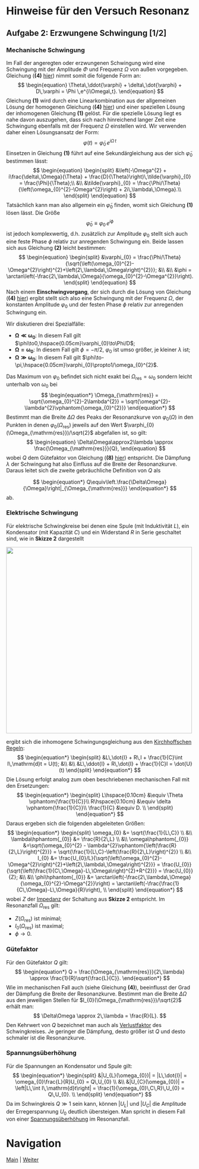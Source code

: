 # Hinweise für den Versuch Resonanz

## Aufgabe 2: Erzwungene Schwingung [1/2]

### Mechanische Schwingung

Im Fall der angeregten oder erzwungenen Schwingung wird eine Schwingung mit der Amplitude $\Phi$ und Frequenz $\Omega$ von außen vorgegeben. Gleichung (**(4)** [hier](https://gitlab.kit.edu/kit/etp-lehre/p1-praktikum/students/-/tree/main/Resonanz/doc/Hinweise-Aufgabe-1.md)) nimmt somit die folgende Form an: 
$$
\begin{equation}
\Theta\,\ddot{\varphi} + \delta\,\dot{\varphi} + D\,\varphi = \Phi \,e^{i\Omega\,t}.
\end{equation}
$$
Gleichung **(1)** wird durch eine Linearkombination aus der allgemeinen Lösung der homogenen Gleichung (**(4)** [hier](https://git.scc.kit.edu/etp-lehre/p1-for-students/-/blob/main/Resonanz/doc/Hinweise-Aufgabe-1.md)) und einer speziellen Lösung der inhomogenen Gleichung **(1)** gelöst. Für die spezielle Lösung liegt es nahe davon auszugehen, dass sich nach hinreichend langer Zeit eine Schwingung ebenfalls mit der Frequenz $\Omega$ einstellen wird. Wir verwenden daher einen Lösungsansatz der Form:
$$
\begin{equation*}
\varphi(t) = \tilde{\varphi}_{0}\,e^{i\Omega\,t}
\end{equation*}
$$
 Einsetzen in Gleichung **(1)** führt auf eine Sekundärgleichung aus der sich $\tilde{\varphi}_{0}$ bestimmen lässt:
$$
\begin{equation}
\begin{split}
&\left(-\Omega^{2} + i\frac{\delta\,\Omega}{\Theta} + \frac{D}{\Theta}\right)\,\tilde{\varphi}_{0} = \frac{\Phi}{\Theta};\\
&\\
&\tilde{\varphi}_{0} = \frac{\Phi/\Theta}{\left(\omega_{0}^{2}-\Omega^{2}\right) + 2i\,\lambda\,\Omega}.\\
\end{split}
\end{equation}
$$
Tatsächlich kann man also allgemein ein $\tilde{\varphi}_{0}$ finden, womit sich Gleichung **(1)** lösen lässt. Die Größe 
$$
\begin{equation*}
\tilde{\varphi}_{0} \equiv \varphi_{0}\,e^{i\phi}
\end{equation*}
$$
ist jedoch komplexwertig, d.h. zusätzlich zur Amplitude $\varphi_{0}$ stellt sich auch eine feste Phase $\phi$ relativ zur anregenden Schwingung ein. Beide lassen sich aus Gleichung **(2)** leicht bestimmen:
$$
\begin{equation}
\begin{split}
&\varphi_{0} = \frac{\Phi/\Theta}{\sqrt{\left(\omega_{0}^{2}-\Omega^{2}\right)^{2}+\left(2\,\lambda\,\Omega\right)^{2}}};
&\\
&\\
&\phi = \arctan\left(-\frac{2\,\lambda\,\Omega}{\omega_{0}^{2}-\Omega^{2}}\right).
\end{split}
\end{equation}
$$
Nach einem **Einschwingvorgang**, der sich durch die Lösung von Gleichung (**(4)** [hier](https://gitlab.kit.edu/kit/etp-lehre/p1-praktikum/students/-/tree/main/Resonanz/doc/Hinweise-Aufgabe-1.md)) ergibt stellt sich also eine Schwingung mit der Frequenz $\Omega$, der konstanten Amplitude $\varphi_{0}$ und der festen Phase $\phi$ relativ zur anregenden Schwingung ein. 

Wir diskutieren drei Spezialfälle:

- $\boldsymbol{\Omega\ll\omega_{0}}$: In diesem Fall gilt $\phi\to0,\hspace{0.05cm}\varphi_{0}\to\Phi/D$;
- $\boldsymbol{\Omega=\omega_{0}}$: In diesem Fall gilt $\phi=-\pi/2$, $\varphi_{0}$ ist umso größer, je kleiner $\lambda$ ist;
- $\boldsymbol{\Omega\gg\omega_{0}}$: In diesem Fall gilt $\phi\to-\pi,\hspace{0.05cm}\varphi_{0}\propto1/\omega_{0}^{2}$.

Das Maximum von $\varphi_{0}$ befindet sich nicht exakt bei $\Omega_{\mathrm{res}}=\omega_{0}$ sondern leicht unterhalb von $\omega_{0}$ bei
$$
\begin{equation*}
\Omega_{\mathrm{res}} = \sqrt{\omega_{0}^{2}-2\lambda^{2}} = \sqrt{\omega^{2}-\lambda^{2}\vphantom{\omega_{0}^{2}}}
\end{equation*}
$$
Bestimmt man die Breite $\Delta\Omega$ des Peaks der Resonanzkurve von $\varphi_{0}(\Omega)$ in den Punkten in denen $\varphi_{0}(\Omega_{\mathrm{res}})$ jeweils auf den Wert $\varphi_{0}(\Omega_{\mathrm{res}})/\sqrt{2}$ abgefallen ist, so gilt: 
$$
\begin{equation}
\Delta\Omega\approx2\lambda \approx \frac{\Omega_{\mathrm{res}}}{Q},
\end{equation}
$$
wobei $Q$ dem Gütefaktor von Gleichung (**(8)** [hier](https://gitlab.kit.edu/kit/etp-lehre/p1-praktikum/students/-/tree/main/Resonanz/doc/Hinweise-Aufgabe-1.md)) entspricht. Die Dämpfung $\lambda$ der Schwingung hat also Einfluss auf die Breite der Resonanzkurve. Daraus leitet sich die zweite gebräuchliche Definition von $Q$ als 

$$
\begin{equation*}
Q\equiv\left.\frac{\Delta\Omega}{\Omega}\right|_{\Omega_{\mathrm{res}}}
\end{equation*}
$$
ab. 

### Elektrische Schwingung

Für elektrische Schwingkreise bei denen eine Spule (mit Induktivität $L$), ein Kondensator (mit Kapazität $C$) und ein Widerstand $R$ in Serie geschaltet sind, wie in **Skizze 2** dargestellt

<img src="../figures/Schwingkreis.png" width="500" style="zoom:100%;" /> 

ergibt sich die inhomogene Schwingungsgleichung aus den [Kirchhoffschen Regeln](https://de.wikipedia.org/wiki/Kirchhoffsche_Regeln):
$$
\begin{equation*}
\begin{split}
&L\,\dot{I} + R\,I + \frac{1}{C}\int I\,\mathrm{d}t = U(t);
&\\
&\\
&L\,\ddot{I} + R\,\dot{I} + \frac{1}{C}I = \dot{U}(t)
\end{split}
\end{equation*}
$$
 Die Lösung erfolgt analog zum oben beschriebenen mechanischen Fall mit den Ersetzungen: 
$$
\begin{equation*}
\begin{split}
L\hspace{0.10cm} &\equiv \Theta \vphantom{\frac{1}{C}}\\
R\hspace{0.10cm} &\equiv \delta \vphantom{\frac{1}{C}}\\
\frac{1}{C} &\equiv D. \\
\end{split}
\end{equation*}
$$
  Daraus ergeben sich die folgenden abgeleiteten Größen: 
$$
\begin{equation*}
\begin{split}
\omega_{0} &= \sqrt{\frac{1}{L\,C}} \\
&\\
\lambda\hphantom{_{0}} &= \frac{R}{2\,L} \\
&\\
\omega\hphantom{_{0}} &=\sqrt{\omega_{0}^{2} - \lambda^{2}\vphantom{\left(\frac{R}{2\,L}\right)^{2}}} = \sqrt{\frac{1}{L\,C}-\left(\frac{R}{2\,L}\right)^{2}} \\
&\\
I_{0} &= \frac{U_{0}/L}{\sqrt{\left(\omega_{0}^{2}-\Omega^{2}\right)^{2}+\left(2\,\lambda\,\Omega\right)^{2}}} = \frac{U_{0}}{\sqrt{\left(\frac{1}{C\,\Omega}-L\,\Omega\right)^{2}+R^{2}}} = \frac{U_{0}}{Z};
&\\
&\\
\phi\hphantom{_{0}} &= \arctan\left(-\frac{2\,\lambda\,\Omega}{\omega_{0}^{2}-\Omega^{2}}\right) = \arctan\left(-\frac{\frac{1}{C\,\Omega}-L\,\Omega}{R}\right),
\\
\end{split}
\end{equation*}
$$
wobei $Z$ der [Impedanz](https://de.wikipedia.org/wiki/Elektrische_Impedanz) der Schaltung aus **Skizze 2** entspricht. Im Resonanzfall $\Omega_{\mathrm{res}}$ gilt: 

- $Z(\Omega_{\mathrm{res}})$ ist minimal; 
- $I_{0}(\Omega_{\mathrm{res}})$ ist maximal; 
- $\phi\to0$.

### Gütefaktor

Für den Gütefaktor $Q$ gilt: 
$$
\begin{equation*}
Q = \frac{\Omega_{\mathrm{res}}}{2\,\lambda} \approx \frac{1}{R}\sqrt{\frac{L}{C}}. 
\end{equation*}
$$
Wie im mechanischen Fall auch (siehe Gleichung **(4)**), beeinflusst der Grad der Dämpfung die Breite der Resonanzkurve. Bestimmt man die Breite $\Delta\Omega$ aus den jeweiligen Stellen für $I_{0}(\Omega_{\mathrm{res}})/\sqrt{2}$ erhält man: 
$$
\Delta\Omega \approx 2\,\lambda = \frac{R}{L}.
$$
Den Kehrwert von $Q$ bezeichnet man auch als [Verlustfaktor](https://de.wikipedia.org/wiki/Verlustfaktor) des Schwingkreises. Je geringer die Dämpfung, desto größer ist $Q$ und desto schmaler ist die Resonanzkurve. 

### Spannungsüberhöhung

Für die Spannungen an Kondensator und Spule gilt: 
$$
\begin{equation*}
\begin{split}
&|U_{L}(\omega_{0})| = |L\,\dot{I}| = \omega_{0}\frac{L}{R}U_{0} = Q\,U_{0} \\
&\\
&|U_{C}(\omega_{0})| = \left|L\,\int I\,\mathrm{d}t\right| = \frac{1}{\omega_{0}\,C\,R}\,U_{0} = Q\,U_{0}. \\
\end{split}
\end{equation*}
$$
Da im Schwingkreis $Q\gg1$ sein kann, können $|U_{L}|$ und $|U_{C}|$ die Amplitude der Erregerspannung $U_{0}$ deutlich übersteigen. Man spricht in diesem Fall von einer [Spannungsüberhöhung](https://de.wikipedia.org/wiki/Spannungs%C3%BCberh%C3%B6hung) im Resonanzfall. 

# Navigation

[Main](https://gitlab.kit.edu/kit/etp-lehre/p1-praktikum/students/-/tree/main/Resonanz) | [Weiter](https://gitlab.kit.edu/kit/etp-lehre/p1-praktikum/students/-/blob/main/Resonanz/doc/Hinweise-Aufgabe-2-a.md)
